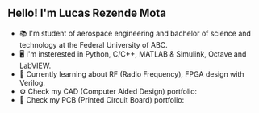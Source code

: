 ## Hello! I'm Lucas Rezende Mota

-   📚 I'm student of aerospace engineering and bachelor of science and technology at the Federal University of ABC.
-   🖥️ I'm insterested in Python, C/C++, MATLAB & Simulink, Octave and LabVIEW.
-   📡 Currently learning about RF (Radio Frequency), FPGA design with Verilog.
-   ⚙️ Check my CAD (Computer Aided Design) portfolio:
-   🔌 Check my PCB (Printed Circuit Board) portfolio:

